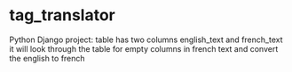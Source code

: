 # tag_translator
Python Django project:
    table has two columns english_text and french_text
    it will look through the table for empty columns in french text and convert the english to french